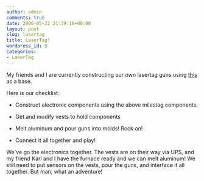 ```yaml
---
author: admin
comments: true
date: 2006-05-22 21:39:16+00:00
layout: post
slug: lasertag
title: LaserTag!
wordpress_id: 5
categories:
- LaserTag
---
```


My friends and I are currently constructing our own lasertag guns using [this](http://www.lasertagparts.com) as a base.

Here is our checklist:



	
  * Construct electronic components using the above milestag components.

	
  * Get and modify vests to hold components

	
  * Melt aluminum and pour guns into molds! Rock on!

	
  * Connect it all together and play!


We've go the electronics together. The vests are on their way via UPS, and my friend Karl and I have the furnace ready and we can melt aluminum! We still need to put sensors on the vests, pour the guns, and interface it all together. But man, what an adventure!
